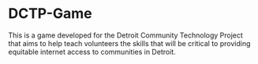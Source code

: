 # DCTP-Game
This is a game developed for the Detroit Community Technology Project that aims to help teach volunteers the skills that will be critical to providing equitable internet access to communities in Detroit.
